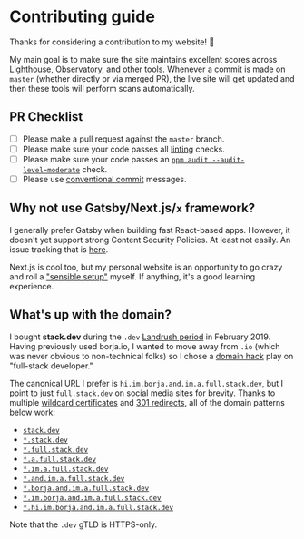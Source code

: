 # Contributing guide

Thanks for considering a contribution to my website! 🙏

My main goal is to make sure the site maintains excellent scores across [Lighthouse][lighthouse], [Observatory][observatory], and other tools. Whenever a commit is made on `master` (whether directly or via merged PR), the live site will get updated and then these tools will perform scans automatically.

[lighthouse]: https://lighthouse-dot-webdotdevsite.appspot.com/lh/html?url=https://hi.im.borja.and.im.a.full.stack.dev
[observatory]: https://observatory.mozilla.org/analyze/hi.im.borja.and.im.a.full.stack.dev

## PR Checklist

* [ ] Please make a pull request against the `master` branch.
* [ ] Please make sure your code passes all [linting](../README.md#linting-) checks.
* [ ] Please make sure your code passes an [`npm audit --audit-level=moderate`](https://docs.npmjs.com/cli/audit) check.
* [ ] Please use [conventional commit](https://www.conventionalcommits.org/) messages.

## Why not use Gatsby/Next.js/`x` framework?

I generally prefer Gatsby when building fast React-based apps. However, it doesn't yet support strong Content Security Policies. At least not easily. An issue tracking that is [here](https://github.com/gatsbyjs/gatsby/issues/10890).

Next.js is cool too, but my personal website is an opportunity to go crazy and roll a ["sensible setup"](../webpack.config.babel.js) myself. If anything, it's a good learning experience.

## What's up with the domain?

I bought **stack.dev** during the `.dev` [Landrush period](https://en.wikipedia.org/wiki/Landrush_period) in February 2019. Having previously used borja.io, I wanted to move away from `.io` (which was never obvious to non-technical folks) so I chose a [domain hack](https://en.wikipedia.org/wiki/Domain_hack) play on "full-stack developer."

The canonical URL I prefer is `hi.im.borja.and.im.a.full.stack.dev`, but I point to just `full.stack.dev` on social media sites for brevity. Thanks to multiple [wildcard certificates](https://en.wikipedia.org/wiki/Wildcard_certificate) and [301 redirects](https://en.wikipedia.org/wiki/HTTP_301), all of the domain patterns below work:

* [`stack.dev`](https://stack.dev)
* [`*.stack.dev`](https://www.stack.dev)
* [`*.full.stack.dev`](https://www.full.stack.dev)
* [`*.a.full.stack.dev`](https://www.a.full.stack.dev)
* [`*.im.a.full.stack.dev`](https://www.im.a.full.stack.dev)
* [`*.and.im.a.full.stack.dev`](https://www.and.im.a.full.stack.dev)
* [`*.borja.and.im.a.full.stack.dev`](https://www.borja.and.im.a.full.stack.dev)
* [`*.im.borja.and.im.a.full.stack.dev`](https://www.im.borja.and.im.a.full.stack.dev)
* [`*.hi.im.borja.and.im.a.full.stack.dev`](https://www.hi.im.borja.and.im.a.full.stack.dev)

Note that the `.dev` gTLD is HTTPS-only.
